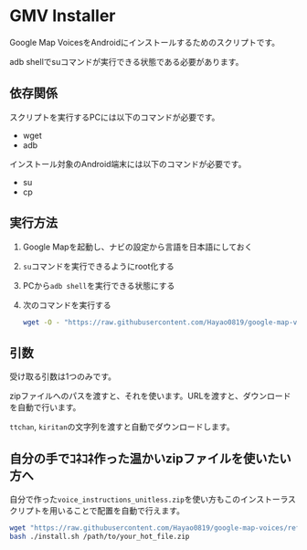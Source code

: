 # GMV Installer

Google Map VoicesをAndroidにインストールするためのスクリプトです。

adb shellでsuコマンドが実行できる状態である必要があります。

## 依存関係

スクリプトを実行するPCには以下のコマンドが必要です。

- wget
- adb

インストール対象のAndroid端末には以下のコマンドが必要です。

- su
- cp

## 実行方法

1. Google Mapを起動し、ナビの設定から言語を日本語にしておく
2. `su`コマンドを実行できるようにroot化する
3. PCから`adb shell`を実行できる状態にする
4. 次のコマンドを実行する

    ```bash
    wget -O - "https://raw.githubusercontent.com/Hayao0819/google-map-voices/refs/heads/master/scripts/installer/install.sh" | bash

    ```

## 引数

受け取る引数は1つのみです。

zipファイルへのパスを渡すと、それを使います。URLを渡すと、ダウンロードを自動で行います。

`ttchan`, `kiritan`の文字列を渡すと自動でダウンロードします。

## 自分の手でｺﾈｺﾈ作った温かいzipファイルを使いたい方へ

自分で作った`voice_instructions_unitless.zip`を使い方もこのインストーラスクリプトを用いることで配置を自動で行えます。

```bash
wget "https://raw.githubusercontent.com/Hayao0819/google-map-voices/refs/heads/master/scripts/installer/install.sh"
bash ./install.sh /path/to/your_hot_file.zip
```
